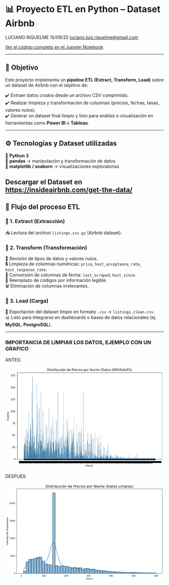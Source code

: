 # 📊 Proyecto ETL en Python – Dataset Airbnb  

LUCIANO RIQUELME 
15/09/25
luciano.luiz.riquelme@gmail.com

[Ver el código completo en el Jupyter Notebook]([https://github.com/riquelmeLuciano/Proyecto-del-Proceso-ETL-en-Python-Dataset-Airbnb/blob/main/proyecto%20ETL.ipynb])

---

## 🎯 Objetivo  
Este proyecto implementa un **pipeline ETL (Extract, Transform, Load)** sobre un dataset de Airbnb con el objetivo de:  

✔️ Extraer datos crudos desde un archivo CSV comprimido.  
✔️ Realizar limpieza y transformación de columnas (precios, fechas, tasas, valores nulos).  
✔️ Generar un dataset final limpio y listo para análisis o visualización en herramientas como **Power BI** o **Tableau**.  

---

## ⚙️ Tecnologías y Dataset utilizadas
🔹 **Python 3**  
🔹 **pandas** → manipulación y transformación de datos  
🔹 **matplotlib / seaborn** → visualizaciones exploratorias  

Descargar el Dataset en https://insideairbnb.com/get-the-data/
---

## 📂 Flujo del proceso ETL  

### 🔹 1. Extract (Extracción)  
📥 Lectura del archivo `listings.csv.gz` (Airbnb dataset).  

### 🔹 2. Transform (Transformación)  
🧹 Revisión de tipos de datos y valores nulos.  
💲 Limpieza de columnas numéricas: `price`, `host_acceptance_rate`, `host_response_rate`.  
📅 Conversión de columnas de fecha: `last_scraped`, `host_since`.  
🔄 Reemplazo de códigos por información legible.  
🗑️ Eliminación de columnas irrelevantes.  

### 🔹 3. Load (Carga)  
💾 Exportación del dataset limpio en formato `.csv` → `listings_clean.csv`.  
📊 Listo para integrarse en dashboards o bases de datos relacionales (ej. **MySQL**, **PostgreSQL**).  

---
### IMPORTANCIA DE LIMPIAR LOS DATOS, EJEMPLO CON UN GRAFICO
ANTES:
<p align="center">
  <img src="IMAGENES DE GRAFICOS/GRAFICO(ANTES).PNG" alt="Gráfico de ejemplo" width="600"/>
</p>
DESPUES:
<p align="center">
  <img src="IMAGENES DE GRAFICOS/GRAFICO(DESPUES).PNG" alt="Gráfico de ejemplo" width="600"/>
</p>








